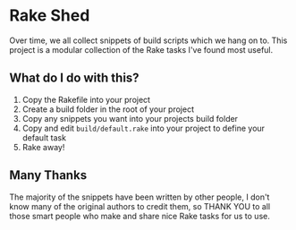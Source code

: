 Rake Shed
=========

Over time, we all collect snippets of build scripts which we hang on to. This project is a modular collection of the Rake tasks I've found most useful.

What do I do with this?
-----------------------
1. Copy the Rakefile into your project
2. Create a build folder in the root of your project
3. Copy any snippets you want into your projects build folder
4. Copy and edit `build/default.rake` into your project to define your default task
5. Rake away!

Many Thanks
-----------
The majority of the snippets have been written by other people, I don't know many of the original authors to credit them, so THANK YOU to all those smart people who make and share nice Rake tasks for us to use.
